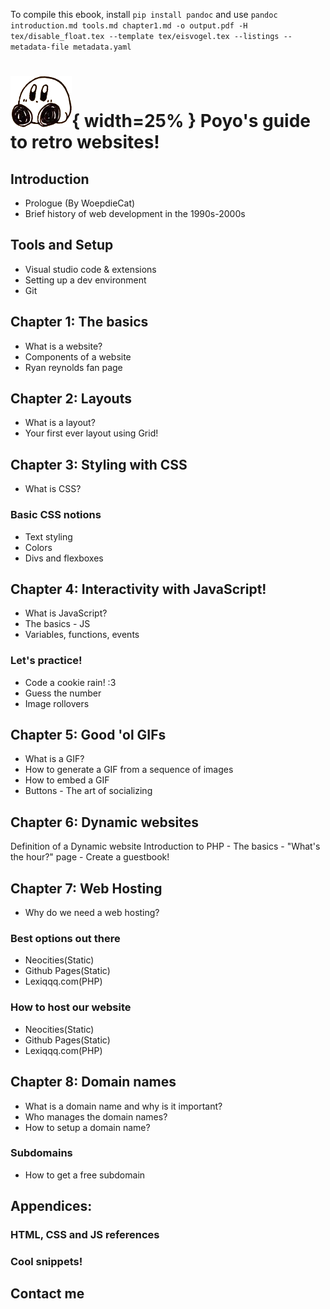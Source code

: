 To compile this ebook, install `pip install pandoc` and use `pandoc introduction.md tools.md chapter1.md -o output.pdf -H tex/disable_float.tex --template tex/eisvogel.tex --listings --metadata-file metadata.yaml`

# ![](images/still-poyo.png "Da poyo is here"){ width=25% } Poyo's guide to retro websites!

## Introduction
- Prologue (By WoepdieCat)
- Brief history of web development in the 1990s-2000s

## Tools and Setup
  - Visual studio code & extensions
  - Setting up a dev environment
  - Git

## Chapter 1: The basics
- What is a website?
- Components of a website
- Ryan reynolds fan page

## Chapter 2: Layouts
- What is a layout?
- Your first ever layout using Grid!

## Chapter 3: Styling with CSS
- What is CSS?

### Basic CSS notions
- Text styling
- Colors
- Divs and flexboxes

## Chapter 4: Interactivity with JavaScript!
  - What is JavaScript?
  - The basics - JS
  - Variables, functions, events

### Let's practice!
- Code a cookie rain! :3
- Guess the number
- Image rollovers

## Chapter 5: Good 'ol GIFs
  - What is a GIF?
  - How to generate a GIF from a sequence of images
  - How to embed a GIF
  - Buttons - The art of socializing

## Chapter 6: Dynamic websites
  Definition of a Dynamic website
  Introduction to PHP
    - The basics
    - "What's the hour?" page
    - Create a guestbook!

## Chapter 7: Web Hosting
- Why do we need a web hosting?

### Best options out there
- Neocities(Static)
- Github Pages(Static)
- Lexiqqq.com(PHP)

### How to host our website
- Neocities(Static)
- Github Pages(Static)
- Lexiqqq.com(PHP)

##  Chapter 8: Domain names
- What is a domain name and why is it  important?
- Who manages the domain names?
- How to setup a domain name?

### Subdomains
- How to get a free subdomain
## Appendices:

### HTML, CSS and JS references
### Cool snippets!
## Contact me
